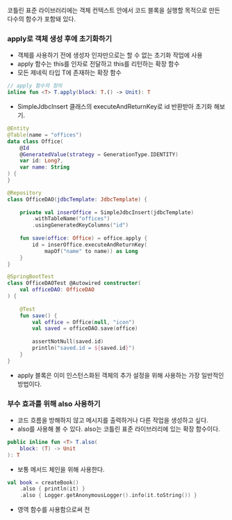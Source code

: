 코틀린 표준 라이브러리에는 객체 컨텍스트 안에서 코드 블록을 실행할 목적으로 만든 다수의 함수가 포함돼 있다.

### apply로 객체 생성 후에 초기화하기
- 객체를 사용하기 전에 생성자 인자만으로는 할 수 없는 초기화 작업에 사용
- apply 함수는 this를 인자로 전달하고 this를 리턴하는 확장 함수
- 모든 제네릭 타입 T에 존재하는 확장 함수

```kotlin
// apply 함수의 정의
inline fun <T> T.apply(block: T.() -> Unit): T
```

- SimpleJdbcInsert 클래스의 executeAndReturnKey로 id 반환받아 초기화 해보기.

```kotlin
@Entity  
@Table(name = "offices")  
data class Office(  
    @Id  
    @GeneratedValue(strategy = GenerationType.IDENTITY)  
    var id: Long?,  
    var name: String  
) {  
}

@Repository  
class OfficeDAO(jdbcTemplate: JdbcTemplate) {  
  
    private val inserOffice = SimpleJdbcInsert(jdbcTemplate)  
        .withTableName("offices")  
        .usingGeneratedKeyColumns("id")  
  
    fun save(office: Office) = office.apply {  
        id = inserOffice.executeAndReturnKey(  
            mapOf("name" to name)) as Long  
    }  
}

@SpringBootTest  
class OfficeDAOTest @Autowired constructor(  
    val officeDAO: OfficeDAO  
) {  
  
    @Test  
    fun save() {  
        val office = Office(null, "icon")  
        val saved = officeDAO.save(office)  
  
        assertNotNull(saved.id)  
        println("saved.id = ${saved.id}")  
    }  
}
```

- apply 블록은 이미 인스턴스화된 객체의 추가 설정을 위해 사용하는 가장 일반적인 방법이다.

### 부수 효과를 위해 also 사용하기
- 코드 흐름을 방해하지 않고 메시지를 출력하거나 다른 작업을 생성하고 싶다.
- also를 사용해 볼 수 있다. also는 코틀린 표준 라이브러리에 있는 확장 함수이다.

```kotlin
public inline fun <T> T.also(
	block: (T) -> Unit
): T
```

- 보통 메서드 체인을 위해 사용한다.

```kotlin
val book = createBook()
	.also { println(it) }
	.also { Logger.getAnonymousLogger().info(it.toString()) }
```

- 영역 함수를 사용함으로써 전